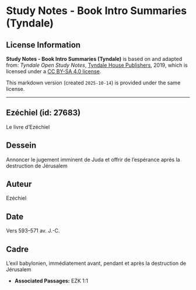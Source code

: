 # Study Notes - Book Intro Summaries (Tyndale)

## License Information

**Study Notes - Book Intro Summaries (Tyndale)** is based on and adapted from: _Tyndale Open Study Notes_, [Tyndale House Publishers](https://tyndaleopenresources.com/), 2019, which is licensed under a [CC BY-SA 4.0 license](https://creativecommons.org/licenses/by-sa/4.0/legalcode.en).

This markdown version (created `2025-10-14`) is provided under the same license.



--------------------------------

## Ezéchiel (id: 27683)

Le livre d’Ezéchiel

Dessein
-------

Annoncer le jugement imminent de Juda et offrir de l’espérance après la destruction de Jérusalem

Auteur
------

Ezéchiel

Date
----

Vers 593–571 av. J.\-C.

Cadre
-----

L’exil babylonien, immédiatement avant, pendant et après la destruction de Jérusalem

* **Associated Passages:** EZK 1:1

